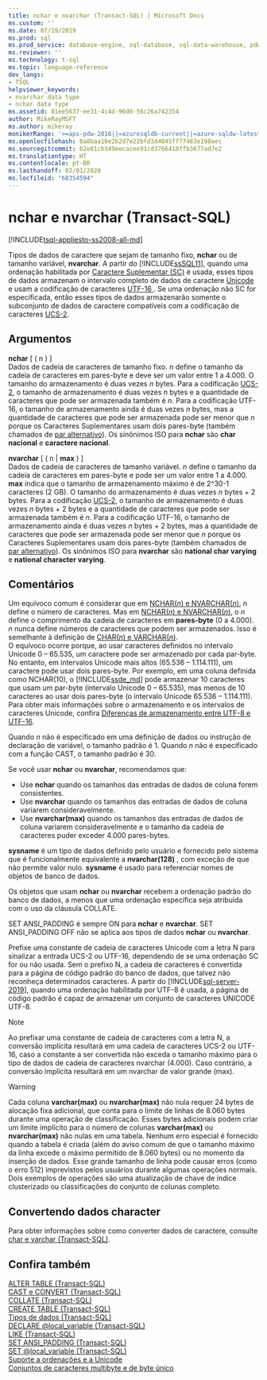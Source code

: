 ```yaml
---
title: nchar e nvarchar (Transact-SQL) | Microsoft Docs
ms.custom: ''
ms.date: 07/19/2019
ms.prod: sql
ms.prod_service: database-engine, sql-database, sql-data-warehouse, pdw
ms.reviewer: ''
ms.technology: t-sql
ms.topic: language-reference
dev_langs:
- TSQL
helpviewer_keywords:
- nvarchar data type
- nchar data type
ms.assetid: 81ee5637-ee31-4c4d-96d0-56c26a742354
author: MikeRayMSFT
ms.author: mikeray
monikerRange: '>=aps-pdw-2016||=azuresqldb-current||=azure-sqldw-latest||>=sql-server-2016||=sqlallproducts-allversions||>=sql-server-linux-2017||=azuresqldb-mi-current'
ms.openlocfilehash: 8a8baa16e2b2d7e22bfd3d4045ff77483e198aec
ms.sourcegitcommit: b2e81cb349eecacee91cd3766410ffb3677ad7e2
ms.translationtype: HT
ms.contentlocale: pt-BR
ms.lasthandoff: 02/01/2020
ms.locfileid: "68354594"
---
```

# <a name="nchar-and-nvarchar-transact-sql"></a>nchar e nvarchar (Transact-SQL)
[!INCLUDE[tsql-appliesto-ss2008-all-md](../../includes/tsql-appliesto-ss2008-all-md.md)]

Tipos de dados de caractere que sejam de tamanho fixo, **nchar** ou de tamanho variável, **nvarchar**. A partir do [!INCLUDE[ssSQL11](../../includes/sssql11-md.md)], quando uma ordenação habilitada por [Caractere Suplementar (SC)](../../relational-databases/collations/collation-and-unicode-support.md#Supplementary_Characters) é usada, esses tipos de dados armazenam o intervalo completo de dados de caractere [Unicode](../../relational-databases/collations/collation-and-unicode-support.md#Unicode_Defn) e usam a codificação de caracteres [UTF-16 ](https://www.wikipedia.org/wiki/UTF-16). Se uma ordenação não SC for especificada, então esses tipos de dados armazenarão somente o subconjunto de dados de caractere compatíveis com a codificação de caracteres [UCS-2](https://www.wikipedia.org/wiki/Universal_Coded_Character_Set#Encoding_forms).
  
## <a name="arguments"></a>Argumentos  
**nchar** [ ( n ) ]  
Dados de cadeia de caracteres de tamanho fixo. *n* define o tamanho da cadeia de caracteres em pares-byte e deve ser um valor entre 1 a 4.000. O tamanho do armazenamento é duas vezes *n* bytes. Para a codificação [UCS-2](https://www.wikipedia.org/wiki/UTF-16#U+0000_to_U+D7FF_and_U+E000_to_U+FFFF), o tamanho de armazenamento é duas vezes *n* bytes e a quantidade de caracteres que pode ser armazenada também é *n*. Para a codificação UTF-16, o tamanho de armazenamento ainda é duas vezes *n* bytes, mas a quantidade de caracteres que pode ser armazenada pode ser menor que *n* porque os Caracteres Suplementares usam dois pares-byte (também chamados de [par alternativo](https://www.wikipedia.org/wiki/UTF-16#U+010000_to_U+10FFFF)). Os sinônimos ISO para **nchar** são **char nacional** e **caractere nacional**.
  
**nvarchar** [ ( n | **max** ) ]  
Dados de cadeia de caracteres de tamanho variável. *n* define o tamanho da cadeia de caracteres em pares-byte e pode ser um valor entre 1 a 4.000. **max** indica que o tamanho de armazenamento máximo é de 2^30-1 caracteres (2 GB). O tamanho do armazenamento é duas vezes *n* bytes + 2 bytes. Para a codificação [UCS-2](https://www.wikipedia.org/wiki/UTF-16#U+0000_to_U+D7FF_and_U+E000_to_U+FFFF), o tamanho de armazenamento é duas vezes *n* bytes + 2 bytes e a quantidade de caracteres que pode ser armazenada também é *n*. Para a codificação UTF-16, o tamanho de armazenamento ainda é duas vezes *n* bytes + 2 bytes, mas a quantidade de caracteres que pode ser armazenada pode ser menor que *n* porque os Caracteres Suplementares usam dois pares-byte (também chamados de [par alternativo](https://www.wikipedia.org/wiki/UTF-16#U+010000_to_U+10FFFF)). Os sinônimos ISO para **nvarchar** são **national char varying** e **national character varying**.
  
## <a name="remarks"></a>Comentários  
Um equívoco comum é considerar que em [NCHAR(*n*) e NVARCHAR(*n*)](../../t-sql/data-types/nchar-and-nvarchar-transact-sql.md), *n* define o número de caracteres. Mas em [NCHAR(*n*) e NVARCHAR(*n*)](../../t-sql/data-types/nchar-and-nvarchar-transact-sql.md), o *n* define o comprimento da cadeia de caracteres em **pares-byte** (0 a 4.000). *n* nunca define números de caracteres que podem ser armazenados. Isso é semelhante à definição de [CHAR(*n*) e VARCHAR(*n*)](../../t-sql/data-types/char-and-varchar-transact-sql.md).   
O equívoco ocorre porque, ao usar caracteres definidos no intervalo Unicode 0 – 65.535, um caractere pode ser armazenado por cada par-byte. No entanto, em intervalos Unicode mais altos (65.536 – 1.114.111), um caractere pode usar dois pares-byte. Por exemplo, em uma coluna definida como NCHAR(10), o [!INCLUDE[ssde_md](../../includes/ssde_md.md)] pode armazenar 10 caracteres que usam um par-byte (intervalo Unicode 0 – 65.535), mas menos de 10 caracteres ao usar dois pares-byte (o intervalo Unicode 65.536 – 1.114.111). Para obter mais informações sobre o armazenamento e os intervalos de caracteres Unicode, confira [Diferenças de armazenamento entre UTF-8 e UTF-16](../../relational-databases/collations/collation-and-unicode-support.md#storage_differences).     

Quando *n* não é especificado em uma definição de dados ou instrução de declaração de variável, o tamanho padrão é 1. Quando *n* não é especificado com a função CAST, o tamanho padrão é 30.

Se você usar **nchar** ou **nvarchar**, recomendamos que:
- Use **nchar** quando os tamanhos das entradas de dados de coluna forem consistentes.  
- Use **nvarchar** quando os tamanhos das entradas de dados de coluna variarem consideravelmente.  
- Use **nvarchar(max)** quando os tamanhos das entradas de dados de coluna variarem consideravelmente e o tamanho da cadeia de caracteres puder exceder 4.000 pares-bytes.  
  
**sysname** é um tipo de dados definido pelo usuário e fornecido pelo sistema que é funcionalmente equivalente a **nvarchar(128)** , com exceção de que não permite valor nulo. **sysname** é usado para referenciar nomes de objetos de banco de dados.
  
Os objetos que usam **nchar** ou **nvarchar** recebem a ordenação padrão do banco de dados, a menos que uma ordenação específica seja atribuída com o uso da cláusula COLLATE.
  
SET ANSI_PADDING é sempre ON para **nchar** e **nvarchar**. SET ANSI_PADDING OFF não se aplica aos tipos de dados **nchar** ou **nvarchar**.
  
Prefixe uma constante de cadeia de caracteres Unicode com a letra N para sinalizar a entrada UCS-2 ou UTF-16, dependendo de se uma ordenação SC for ou não usada. Sem o prefixo N, a cadeia de caracteres é convertida para a página de código padrão do banco de dados, que talvez não reconheça determinados caracteres. A partir do [!INCLUDE[sql-server-2019](../../includes/sssqlv15-md.md)], quando uma ordenação habilitada por UTF-8 é usada, a página de código padrão é capaz de armazenar um conjunto de caracteres UNICODE UTF-8. 
 
> [!NOTE]  
> Ao prefixar uma constante de cadeia de caracteres com a letra N, a conversão implícita resultará em uma cadeia de caracteres UCS-2 ou UTF-16, caso a constante a ser convertida não exceda o tamanho máximo para o tipo de dados de cadeia de caracteres nvarchar (4.000). Caso contrário, a conversão implícita resultará em um nvarchar de valor grande (max).
  
> [!WARNING]  
> Cada coluna **varchar(max)** ou **nvarchar(max)** não nula requer 24 bytes de alocação fixa adicional, que conta para o limite de linhas de 8.060 bytes durante uma operação de classificação. Esses bytes adicionais podem criar um limite implícito para o número de colunas **varchar(max)** ou **nvarchar(max)** não nulas em uma tabela. Nenhum erro especial é fornecido quando a tabela é criada (além do aviso comum de que o tamanho máximo da linha excede o máximo permitido de 8.060 bytes) ou no momento da inserção de dados. Esse grande tamanho de linha pode causar erros (como o erro 512) imprevistos pelos usuários durante algumas operações normais.  Dois exemplos de operações são uma atualização de chave de índice clusterizado ou classificações do conjunto de colunas completo.
  
## <a name="converting-character-data"></a>Convertendo dados character  
Para obter informações sobre como converter dados de caractere, consulte [char e varchar &#40;Transact-SQL&#41;](../../t-sql/data-types/char-and-varchar-transact-sql.md).
  
## <a name="see-also"></a>Confira também
[ALTER TABLE &#40;Transact-SQL&#41;](../../t-sql/statements/alter-table-transact-sql.md)  
[CAST e CONVERT &#40;Transact-SQL&#41;](../../t-sql/functions/cast-and-convert-transact-sql.md)  
[COLLATE &#40;Transact-SQL&#41;](https://msdn.microsoft.com/library/4ba6b7d8-114a-4f4e-bb38-fe5697add4e9)  
[CREATE TABLE &#40;Transact-SQL&#41;](../../t-sql/statements/create-table-transact-sql.md)  
[Tipos de dados &#40;Transact-SQL&#41;](../../t-sql/data-types/data-types-transact-sql.md)  
[DECLARE @local_variable &#40;Transact-SQL&#41;](../../t-sql/language-elements/declare-local-variable-transact-sql.md)  
[LIKE &#40;Transact-SQL&#41;](../../t-sql/language-elements/like-transact-sql.md)  
[SET ANSI_PADDING &#40;Transact-SQL&#41;](../../t-sql/statements/set-ansi-padding-transact-sql.md)  
[SET @local_variable &#40;Transact-SQL&#41;](../../t-sql/language-elements/set-local-variable-transact-sql.md)    
[Suporte a ordenações e a Unicode](../../relational-databases/collations/collation-and-unicode-support.md)     
[Conjuntos de caracteres multibyte e de byte único](/cpp/c-runtime-library/single-byte-and-multibyte-character-sets)  
  
